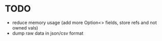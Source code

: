 TODO
====

* reduce memory usage (add more Option<> fields, store refs and not owned vals)
* dump raw data in json/csv format
